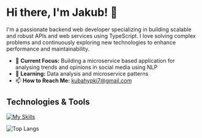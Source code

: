 # Hi there, I'm Jakub! 👋

I'm a passionate backend web developer specializing in building scalable and robust APIs and web services using TypeScript. I love solving complex problems and continuously exploring new technologies to enhance performance and maintainability.

- 🔭 **Current Focus:** Building a microservice based application for analysing trends and opinions in social media using NLP
- 🌱 **Learning:** Data analysis and microservice patterns
- 📫 **How to Reach Me:** [kubahypki7@gmail.com](kubahypki7@gmail.com)

## Technologies & Tools

[![My Skills](https://skillicons.dev/icons?i=js,ts,bun,nodejs,postgres,cs,express,react,next,docker,git,postman,dotnet,redis,jest)](https://skillicons.dev)

![Top Langs](https://github-readme-stats.vercel.app/api/top-langs/?username=jhypki&layout=compact&theme=dark)
